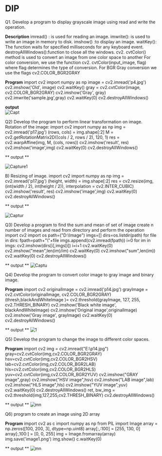 # DIP
Q1. Develop a program to  display grayscale image using read and write the operation.

**Description**
imread() : is used for reading an image.
imwrite(): is used to write an image in memory to disk.
imshow() :to display an image.
waitKey(): The function waits for specified milliseconds for any keyboard event. 
destroyAllWindows():function to close all the windows.
cv2. cvtColor() method is used to convert an image from one color space to another For color conversion, we use the function cv2. cvtColor(input_image, flag) where flag determines the type of conversion. For BGR Gray conversion we use the flags cv2.COLOR_BGR2GRAY 

**Program**
import cv2
import numpy as np
image = cv2.imread('p4.jpg')
cv2.imshow('Old', image)
cv2.waitKey()
gray = cv2.cvtColor(image, cv2.COLOR_BGR2GRAY)
cv2.imshow('Gray', gray)
cv2.imwrite('sample.jpg',gray)
cv2.waitKey(0)
cv2.destroyAllWindows()

**output**<br/>
![Capt](https://user-images.githubusercontent.com/72268045/104295083-08190200-54e6-11eb-9062-6354c9ef1b4e.PNG)


Q2) Develop the program to perform linear transformation on image.
Rotation of the image:
import cv2
import numpy as np
img = cv2.imread('p17.jpg')
(rows, cols) = img.shape[:2]
M = cv2.getRotationMatrix2D((cols / 2, rows / 2), 120, 1)
res = cv2.warpAffine(img, M, (cols, rows))
cv2.imshow('result', res)
cv2.imshow('image',img)
cv2.waitKey(0)
cv2.destroyAllWindows()

** output **

![Capture1](https://user-images.githubusercontent.com/72268045/104289786-92aa3300-54df-11eb-82ba-d7e40d5d134e.PNG)



B) Resizing of image.
import cv2
import numpy as np
img = cv2.imread('p17.jpg')
(height, width) = img.shape[:2]
res = cv2.resize(img, (int(width / 2), int(height / 2)), interpolation = cv2.INTER_CUBIC)
cv2.imshow('result', res)
cv2.imshow('image',img)
cv2.waitKey(0)
cv2.destroyAllWindows()

** output **

![Captur](https://user-images.githubusercontent.com/72268045/104290241-21b74b00-54e0-11eb-89b1-8832f79f8247.PNG)


Q3) Develop a program to find the sum and mean of set of image
create n number of images and read from directory and perform the operation
import cv2
import os
path=("D:\Image")
imgs=[]
dirs=os.listdir(path)
for file in dirs:
fpath=path+"\\"+file
imgs.append(cv2.imread(fpath))
i=0
for im in imgs:
cv2.imshow(dirs[i],imgs[i])
i=i+1
cv2.waitKey(0)
cv2.imshow("mean",len(im)/im)
cv2.waitKey(0)
cv2.imshow("sum",len(im))
cv2.waitKey(0)
cv2.destroyAllWindows()

** output **
![Captu](https://user-images.githubusercontent.com/72268045/104291986-414f7300-54e2-11eb-84f6-2df2d4dc02d6.PNG)

Q4) Develop the program to convert color image to gray image and binary image.

**Program**
import cv2
originalImage = cv2.imread('p14.jpg')
grayImage = cv2.cvtColor(originalImage, cv2.COLOR_BGR2GRAY)
(thresh,blackAndWhiteImage )= cv2.threshold(grayImage, 127, 255, cv2.THRESH_BINARY)
cv2.imshow('Black white image', blackAndWhiteImage)
cv2.imshow('Original image',originalImage)
cv2.imshow('Gray image', grayImage)
cv2.waitKey(0)
cv2.destroyAllWindows()

** output **
![1](https://user-images.githubusercontent.com/72268045/104327232-8b4f4d80-5510-11eb-9cc4-d71ce7667745.PNG)

Q5) Develop the program to change the image to different color spaces.

**Program**
import cv2 img = cv2.imread("E:\\p14.jpg") gray=cv2.cvtColor(img,cv2.COLOR_BGR2GRAY) hsv=cv2.cvtColor(img,cv2.COLOR_BGR2HSV) lab=cv2.cvtColor(img,cv2.COLOR_BGR2LAB) hls=cv2.cvtColor(img,cv2.COLOR_BGR2HLS) yuv=cv2.cvtColor(img,cv2.COLOR_BGR2YUV)
cv2.imshow("GRAY image",gray)
cv2.imshow("HSV image",hsv)
cv2.imshow("LAB image",lab)
cv2.imshow("HLS image",hls)
cv2.imshow("YUV image",yuv)
cv2.waitKey(0)
cv2.destroyAllWindows() ret, bw_img = cv2.threshold(img,127,255,cv2.THRESH_BINARY)
cv2.destroyAllWindows()

** output **
![mn](https://user-images.githubusercontent.com/72268045/104328099-7cb56600-5511-11eb-952d-8f3e536aaac5.PNG)

Q6) program to create an image using 2D array

**Program**
import cv2 as c
import numpy as np
from PIL import Image
array = np.zeros([100, 200, 3], dtype=np.uint8)
array[:,:100] = [255, 130, 0]
array[:,100:] = [0, 0, 255]
img = Image.fromarray(array)
img.save('image1.png')
img.show()
c.waitKey(0)

** output **
![mn](https://user-images.githubusercontent.com/72268045/104329358-d4080600-5512-11eb-9d19-6d7190aeabfc.PNG)

